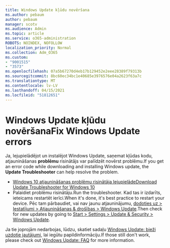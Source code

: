 ```yaml
---
title: Windows Update kļūdu novēršana
ms.author: pebaum
author: pebaum
manager: scotv
ms.audience: Admin
ms.topic: article
ms.service: o365-administration
ROBOTS: NOINDEX, NOFOLLOW
localization_priority: Normal
ms.collection: Adm_O365
ms.custom:
- "9001515"
- "3573"
ms.openlocfilehash: 07a5b67270d4eb17b129452e2eee28389f79313b
ms.sourcegitcommit: 8bc60ec34bc1e40685e3976576e04a2623f63a7c
ms.translationtype: MT
ms.contentlocale: lv-LV
ms.lasthandoff: 04/15/2021
ms.locfileid: "51812651"
---
```

# <a name="fix-windows-update-errors"></a><span data-ttu-id="ed16a-102">Windows Update kļūdu novēršana</span><span class="sxs-lookup"><span data-stu-id="ed16a-102">Fix Windows Update errors</span></span>

<span data-ttu-id="ed16a-103">Ja, lejupielādējot un instalējot Windows Update, saņemat kļūdas kodu, atjaunināšanas **problēmu** risinātājs var palīdzēt novērst problēmu.</span><span class="sxs-lookup"><span data-stu-id="ed16a-103">If you get an error code while downloading and installing Windows update, the **Update Troubleshooter** can help resolve the problem.</span></span>

- [<span data-ttu-id="ed16a-104">Windows 10 atjaunināšanas problēmu risinātāja lejupielāde</span><span class="sxs-lookup"><span data-stu-id="ed16a-104">Download Update Troubleshooter for Windows 10</span></span>](https://support.microsoft.com/help/4027322/windows-update-troubleshooter)
- <span data-ttu-id="ed16a-105">Palaidiet problēmu risinātāju.</span><span class="sxs-lookup"><span data-stu-id="ed16a-105">Run the troubleshooter.</span></span> <span data-ttu-id="ed16a-106">Kad tas ir izdarīts, ieteicams restartēt ierīci.</span><span class="sxs-lookup"><span data-stu-id="ed16a-106">When it's done, it's best practice to restart your device.</span></span> <span data-ttu-id="ed16a-107">Pēc tam pārbaudiet, vai nav jaunu atjauninājumu, [dodoties uz > Iestatījumi > Atjaunināšanas & drošības > Windows Update](ms-settings:windowsupdate).</span><span class="sxs-lookup"><span data-stu-id="ed16a-107">Then check for new updates by going to [Start > Settings > Update & Security > Windows Update](ms-settings:windowsupdate).</span></span>

<span data-ttu-id="ed16a-108">Ja tie joprojām nedarbojas, lūdzu, skatiet sadaļu [Windows Update: bieži uzdotie jautājumi,](https://support.microsoft.com/help/12373/windows-update-faq) lai iegūtu papildinformāciju.</span><span class="sxs-lookup"><span data-stu-id="ed16a-108">If those still don't work, please check out [Windows Update: FAQ](https://support.microsoft.com/help/12373/windows-update-faq) for more information.</span></span>
